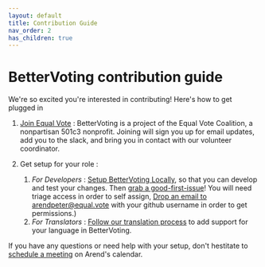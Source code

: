 ```yaml
---
layout: default
title: Contribution Guide
nav_order: 2
has_children: true
---
```


# BetterVoting contribution guide

We're so excited you're interested in contributing! Here's how to get plugged in

1. [Join Equal Vote](https://equal.vote/join) : BetterVoting is a project of the Equal Vote Coalition, a nonpartisan 501c3 nonprofit. Joining will sign you up for email updates, add you to the slack, and bring you in contact with our volunteer coordinator. 

1. Get setup for your role : 
    1. *For Developers* : [Setup BetterVoting Locally](contributions/1_local_setup.html), so that you can develop and test your changes. Then [grab a good-first-issue](https://github.com/Equal-Vote/star-server/issues?q=is%3Aissue%20state%3Aopen%20label%3A%22good%20first%20issue%22)! You will need triage access in order to self assign, [Drop an email to arendpeter@equal.vote](mailto:arendpeter@equal.vote?subject=Triage%20Permissions%20Request&body=Hi%20there!%20Please%20add%20triage%20permissions%20for%20INSERT_GITHUB_USER_NAME.) with your github username in order to get permissions.)
    1. *For Translators* : [Follow our translation process](contributions/5_adding_translations.html) to add support for your language in BetterVoting.

If you have any questions or need help with your setup, don't hestitate to [schedule a meeting](https://starvoting.org/meeting) on Arend's calendar.